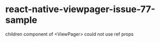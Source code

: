 # react-native-viewpager-issue-77-sample
children component of &lt;ViewPager> could not use ref props
